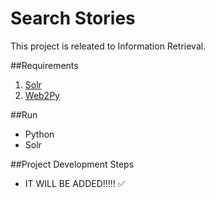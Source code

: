 
# Search Stories
This project is releated to Information Retrieval. 

##Requirements

1. [Solr](http://lucene.apache.org/solr/)
2. [Web2Py](http://www.web2py.com/)


##Run

* Python
* Solr

##Project Development Steps

* IT WILL BE ADDED!!!!! :white_check_mark:

